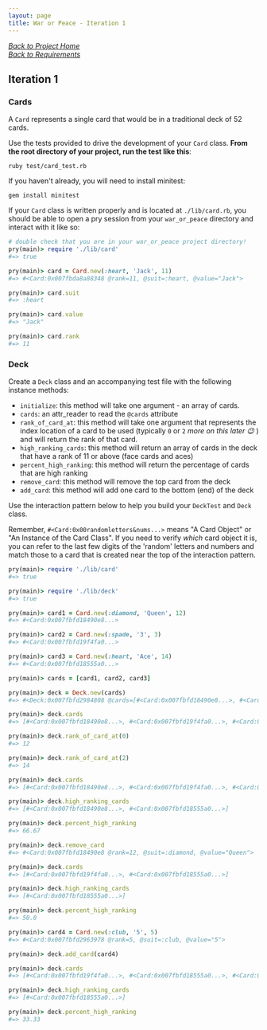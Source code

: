 ```yaml
---
layout: page
title: War or Peace - Iteration 1
---
```


_[Back to Project Home](./index)_  
_[Back to Requirements](./requirements)_

## Iteration 1

### Cards

A `Card` represents a single card that would be in a traditional deck of 52 cards.

Use the tests provided to drive the development of your `Card` class. **From the root directory of your project, run the test like this**:

```
ruby test/card_test.rb
```

If you haven't already, you will need to install minitest:

```
gem install minitest
```

If your `Card` class is written properly and is located at `./lib/card.rb`, you should be able to open a pry session from your `war_or_peace` directory and interact with it like so:

```ruby
# double check that you are in your war_or_peace project directory!
pry(main)> require './lib/card'
#=> true

pry(main)> card = Card.new(:heart, 'Jack', 11)
#=> #<Card:0x007fbda8a88348 @rank=11, @suit=:heart, @value="Jack">

pry(main)> card.suit
#=> :heart

pry(main)> card.value
#=> "Jack"

pry(main)> card.rank
#=> 11
```


### Deck

Create a `Deck` class and an accompanying test file with the following instance methods:

* `initialize`: this method will take one argument - an array of cards.
* `cards`: an attr_reader to read the `@cards` attribute
* `rank_of_card_at`: this method will take one argument that represents the index location of a card to be used (typically `0` or `2` *more on this later 😉* ) and will return the rank of that card.
* `high_ranking_cards`: this method will return an array of cards in the deck that have a rank of 11 or above (face cards and aces)
* `percent_high_ranking`: this method will return the percentage of cards that are high ranking
* `remove_card`: this method will remove the top card from the deck
* `add_card`: this method will add one card to the bottom (end) of the deck

Use the interaction pattern below to help you build your `DeckTest` and `Deck` class.

Remember, `#<Card:0x00randomletters&nums...>` means "A Card Object" or "An Instance of the Card Class".  If you need to verify _which_ card object it is, you can refer to the last few digits of the 'random' letters and numbers and match those to a card that is created near the top of the interaction pattern.

```ruby
pry(main)> require './lib/card'
#=> true

pry(main)> require './lib/deck'
#=> true

pry(main)> card1 = Card.new(:diamond, 'Queen', 12)
#=> #<Card:0x007fbfd18490e8...>

pry(main)> card2 = Card.new(:spade, '3', 3)    
#=> #<Card:0x007fbfd19f4fa0...>

pry(main)> card3 = Card.new(:heart, 'Ace', 14)    
#=> #<Card:0x007fbfd18555a0...>

pry(main)> cards = [card1, card2, card3]

pry(main)> deck = Deck.new(cards)
#=> #<Deck:0x007fbfd2984808 @cards=[#<Card:0x007fbfd18490e8...>, #<Card:0x007fbfd19f4fa0...>, #<Card:0x007fbfd18555a0...>]>

pry(main)> deck.cards
#=> [#<Card:0x007fbfd18490e8...>, #<Card:0x007fbfd19f4fa0...>, #<Card:0x007fbfd18555a0...>]

pry(main)> deck.rank_of_card_at(0)
#=> 12

pry(main)> deck.rank_of_card_at(2)
#=> 14

pry(main)> deck.cards
#=> [#<Card:0x007fbfd18490e8...>, #<Card:0x007fbfd19f4fa0...>, #<Card:0x007fbfd18555a0...>]

pry(main)> deck.high_ranking_cards
#=> [#<Card:0x007fbfd18490e8...>, #<Card:0x007fbfd18555a0...>]

pry(main)> deck.percent_high_ranking
#=> 66.67

pry(main)> deck.remove_card
#=> #<Card:0x007fbfd18490e8 @rank=12, @suit=:diamond, @value="Queen">

pry(main)> deck.cards
#=> [#<Card:0x007fbfd19f4fa0...>, #<Card:0x007fbfd18555a0...>]

pry(main)> deck.high_ranking_cards
#=> [#<Card:0x007fbfd18555a0...>]

pry(main)> deck.percent_high_ranking
#=> 50.0

pry(main)> card4 = Card.new(:club, '5', 5)
#=> #<Card:0x007fbfd2963978 @rank=5, @suit=:club, @value="5">

pry(main)> deck.add_card(card4)

pry(main)> deck.cards
#=> [#<Card:0x007fbfd19f4fa0...>, #<Card:0x007fbfd18555a0...>, #<Card:0x007fbfd2963978...>]

pry(main)> deck.high_ranking_cards
#=> [#<Card:0x007fbfd18555a0...>]

pry(main)> deck.percent_high_ranking
#=> 33.33
```
